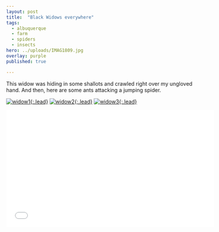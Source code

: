 ```yaml
---
layout: post
title:  "Black Widows everywhere"
tags:
  - albuquerque
  - farm
  - spiders
  - insects	
hero: ../uploads/IMAG1809.jpg
overlay: purple
published: true

---
```


This widow was hiding in some shallots and crawled right over my ungloved hand. And then, here are some ants attacking a jumping spider.

[![widow1](../uploads/IMAG1809.jpg){:.lead}](../uploads/IMAG1809.jpg)
[![widow2](../uploads/IMAG1810.jpg){:.lead}](../uploads/IMAG1810.jpg)
[![widow3](../uploads/IMAG1811.jpg){:.lead}](../uploads/IMAG1811.jpg)


<iframe width="560" height="315" src="../uploads/VIDEO0106.mp4" frameborder="0">under attack</iframe>
